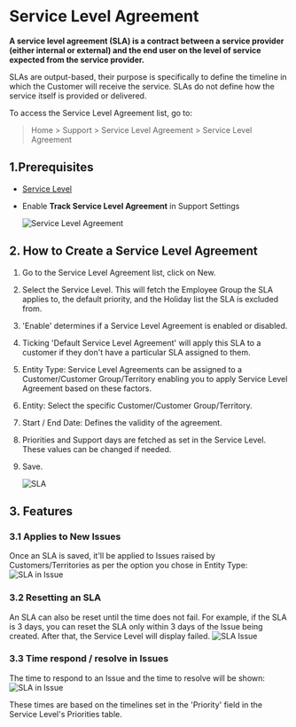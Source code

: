 <!-- add-breadcrumbs -->
# Service Level Agreement

**A service level agreement (SLA) is a contract between a service provider (either internal or external) and the end user on the level of service expected from the service provider.**

SLAs are output-based, their purpose is specifically to define the timeline in which the Customer will receive the service. SLAs do not define how the service itself is provided or delivered.

To access the Service Level Agreement list, go to:
> Home > Support > Service Level Agreement > Service Level Agreement

## 1.Prerequisites
* [Service Level](/docs/user/manual/en/support/service-level)

* Enable **Track Service Level Agreement** in Support Settings

    <img class="screenshot" alt="Service Level Agreement" src="{{docs_base_url}}/assets/img/support/sla-setting.png">

## 2. How to Create a Service Level Agreement
1. Go to the Service Level Agreement list, click on New.
1. Select the Service Level. This will fetch the Employee Group the SLA applies to, the default priority, and the Holiday list the SLA is excluded from.
1. 'Enable' determines if a Service Level Agreement is enabled or disabled.
1. Ticking 'Default Service Level Agreement' will apply this SLA to a customer if they don't have a particular SLA assigned to them.
1. Entity Type: Service Level Agreements can be assigned to a Customer/Customer Group/Territory enabling you to apply Service Level Agreement based on these factors.
1. Entity: Select the specific Customer/Customer Group/Territory.
1. Start / End Date: Defines the validity of the agreement.
1. Priorities and Support days are fetched as set in the Service Level. These values can be changed if needed.
1. Save.

    ![SLA](/docs/assets/img/support/sla.png)

## 3. Features
### 3.1 Applies to New Issues

Once an SLA is saved, it'll be applied to Issues raised by Customers/Territories as per the option you chose in Entity Type:
    ![SLA in Issue](/docs/assets/img/support/sla-issue.png)

### 3.2 Resetting an SLA
An SLA can also be reset until the time does not fail. For example, if the SLA is 3 days, you can reset the SLA only within 3 days of the Issue being created. After that, the Service Level will display failed. 
    ![SLA Issue](/docs/assets/img/support/reset-sla.gif)

### 3.3 Time respond / resolve in Issues
The time to respond to an Issue and the time to resolve will be shown:
    ![SLA in Issue](/docs/assets/img/support/sla-in-issue.png)

These times are based on the timelines set in the 'Priority' field in the Service Level's Priorities table.